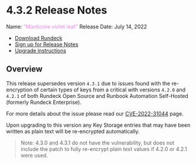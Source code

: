 # 4.3.2 Release Notes

Name: <span style="color: violet"><span class="glyphicon glyphicon-leaf"></span> "Manticore violet leaf"</span>
Release Date: July 14, 2022

- [Download Rundeck](https://download.rundeck.com/)
- [Sign up for Release Notes](https://www.rundeck.com/release-notes-signup)
- [Upgrade instructions](/upgrading/index.md)

## Overview

This release supersedes version `4.3.1` due to issues found with the re-encryption of certain types of keys from a critical with versions `4.2.0` and `4.2.1` of both Rundeck Open Source and Runbook Automation Self-Hosted (formerly Rundeck Enterprise).

For more details about the issue please read our [CVE-2022-31044](/history/cves/cve-2022-31044.md) page.

Upon upgrading to this version any Key Storage entries that may have been written as plain text will be re-encrypted automatically.

> Note: 4.3.0 and 4.3.1 do not have the vulnerability, but does not include the patch to fully re-encrypt plain text values if 4.2.0 or 4.2.1 were used.
